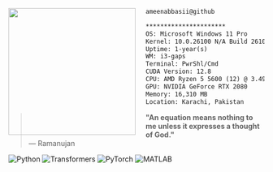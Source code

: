 <p align="left">
  <img src="https://i.imgur.com/03ehjMN.png" width="250" align="left" style="margin-right: 20px;">
</p>


```md
ameenabbasii@github
```
```md
**********************
OS: Microsoft Windows 11 Pro
Kernel: 10.0.26100 N/A Build 26100
Uptime: 1-year(s)
WM: i3-gaps
Terminal: PwrShl/Cmd
CUDA Version: 12.8
CPU: AMD Ryzen 5 5600 (12) @ 3.493GHz
GPU: NVIDIA GeForce RTX 2080
Memory: 16,310 MB
Location: Karachi, Pakistan
```
  > **"An equation means nothing to me unless it expresses a thought of God."**  
  > — Ramanujan

<p align="left">  
  <img src="https://img.shields.io/badge/Python-3776AB?style=flat&logo=python&logoColor=white" alt="Python" />  
  <img src="https://img.shields.io/badge/Transformers-FFDF00?style=flat&logo=huggingface&logoColor=black" alt="Transformers" />  
  <img src="https://img.shields.io/badge/PyTorch-EE4C2C?style=flat&logo=pytorch&logoColor=white" alt="PyTorch" />  
  <img src="https://img.shields.io/badge/MATLAB-0076A8?style=flat&logo=mathworks&logoColor=white" alt="MATLAB" />  
</p>

